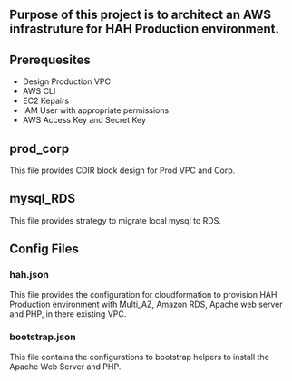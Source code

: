## Purpose of this project is to architect an AWS infrastruture for HAH Production environment. 

## Prerequesites
- Design Production VPC
- AWS CLI
- EC2 Kepairs 
- IAM User with appropriate permissions
- AWS Access Key and Secret Key
 
## prod_corp
This file provides CDIR block design for Prod VPC and Corp.

## mysql_RDS
This file provides strategy to migrate local mysql to RDS.

## Config Files

### hah.json
This file provides the configuration for cloudformation to provision HAH Production environment with Multi_AZ, Amazon RDS, Apache web server and PHP, in there existing VPC.

### bootstrap.json
This file contains the configurations to bootstrap helpers to install the Apache Web Server and PHP.
